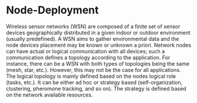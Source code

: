 # Node-Deployment
Wireless sensor networks (WSN) are composed of a finite set of sensor devices geographically distributed in a given indoor or outdoor environment (usually predefined).
A WSN aims to gather environmental data and the node devices placement may be known or unknown a priori. Network nodes can have actual or logical communication with 
all devices; such a communication defines a topology according to the application. For instance, there can be a WSN with both types of topologies being the same (mesh, 
star, etc.). However, this may not be the case for all applications. The logical topology is mainly defined based on the nodes logical role (tasks, etc.). It can be 
either ad hoc or strategy based (self-organization, clustering, pheromone tracking, and so on). The strategy is defined based on the network available resources.
